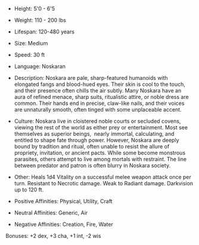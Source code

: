 - Height: 5'0 - 6'5
    
- Weight: 110 - 200 lbs
    
- Lifespan: 120-480 years 
    
- Size: Medium
    
- Speed: 30 ft
    
- Language: Noskaran
    
- Description: Noskara are pale, sharp-featured humanoids with elongated fangs and blood-hued eyes. Their skin is cool to the touch, and their presence often chills the air subtly. Many Noskara have an aura of refined menace, sharp suits, ritualistic attire, or noble dress are common. Their hands end in precise, claw-like nails, and their voices are unnaturally smooth, often tinged with some unplaceable accent.
    
- Culture: Noskara live in cloistered noble courts or secluded covens, viewing the rest of the world as either prey or entertainment. Most see themselves as superior beings,  nearly immortal, calculating, and entitled to shape fate through power. However, Noskara are deeply bound by tradition and ritual, often unable to resist the allure of propriety, invitation, or ancient pacts. While some become monstrous parasites, others attempt to live among mortals with restraint. The line between predator and patron is often blurry in Noskara society.
    
- Other: Heals 1d4 Vitality on a successful melee weapon attack once per turn. Resistant to Necrotic damage. Weak to Radiant damage. Darkvision up to 120 ft.
    
- Positive Affinities: Physical, Utility, Craft
    
- Neutral Affinities: Generic, Air
    
- Negative Affinities: Creation, Fire, Water
    

Bonuses: +2 dex, +3 cha, +1 int, -2 wis